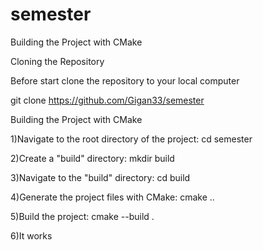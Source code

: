 # semester

Building the Project with CMake

Cloning the Repository

Before start clone the repository to your local computer

git clone https://github.com/Gigan33/semester

Building the Project with CMake

1)Navigate to the root directory of the project: cd semester

2)Create a "build" directory: mkdir build

3)Navigate to the "build" directory: cd build

4)Generate the project files with CMake: cmake ..

5)Build the project: cmake --build .

6)It works
